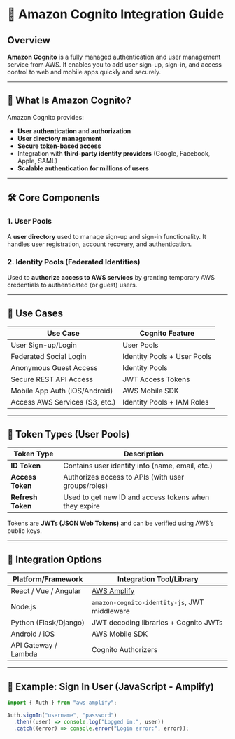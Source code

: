 # 🔐 Amazon Cognito Integration Guide

## Overview

**Amazon Cognito** is a fully managed authentication and user management service from AWS. It enables you to add user sign-up, sign-in, and access control to web and mobile apps quickly and securely.

---

## 🧠 What Is Amazon Cognito?

Amazon Cognito provides:

- **User authentication** and **authorization**
- **User directory management**
- **Secure token-based access**
- Integration with **third-party identity providers** (Google, Facebook, Apple, SAML)
- **Scalable authentication for millions of users**

---

## 🛠️ Core Components

### 1. **User Pools**

A **user directory** used to manage sign-up and sign-in functionality. It handles user registration, account recovery, and authentication.

### 2. **Identity Pools (Federated Identities)**

Used to **authorize access to AWS services** by granting temporary AWS credentials to authenticated (or guest) users.

---

## 🚀 Use Cases

| Use Case                       | Cognito Feature             |
| ------------------------------ | --------------------------- |
| User Sign-up/Login             | User Pools                  |
| Federated Social Login         | Identity Pools + User Pools |
| Anonymous Guest Access         | Identity Pools              |
| Secure REST API Access         | JWT Access Tokens           |
| Mobile App Auth (iOS/Android)  | AWS Mobile SDK              |
| Access AWS Services (S3, etc.) | Identity Pools + IAM Roles  |

---

## 🔐 Token Types (User Pools)

| Token Type        | Description                                           |
| ----------------- | ----------------------------------------------------- |
| **ID Token**      | Contains user identity info (name, email, etc.)       |
| **Access Token**  | Authorizes access to APIs (with user groups/roles)    |
| **Refresh Token** | Used to get new ID and access tokens when they expire |

Tokens are **JWTs (JSON Web Tokens)** and can be verified using AWS’s public keys.

---

## 🤝 Integration Options

| Platform/Framework    | Integration Tool/Library                     |
| --------------------- | -------------------------------------------- |
| React / Vue / Angular | [AWS Amplify](https://docs.amplify.aws/)     |
| Node.js               | `amazon-cognito-identity-js`, JWT middleware |
| Python (Flask/Django) | JWT decoding libraries + Cognito JWTs        |
| Android / iOS         | AWS Mobile SDK                               |
| API Gateway / Lambda  | Cognito Authorizers                          |

---

## 🧾 Example: Sign In User (JavaScript - Amplify)

```js
import { Auth } from "aws-amplify";

Auth.signIn("username", "password")
  .then((user) => console.log("Logged in:", user))
  .catch((error) => console.error("Login error:", error));
```

